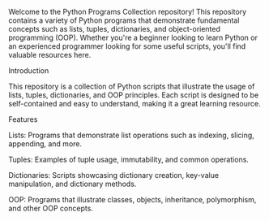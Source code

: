 Welcome to the Python Programs Collection repository! This repository contains a variety of Python programs that demonstrate fundamental concepts such as lists, tuples,
dictionaries, and object-oriented programming (OOP). Whether you're a beginner looking to learn Python or an experienced programmer looking for some useful scripts,
you'll find valuable resources here.

Introduction

This repository is a collection of Python scripts that illustrate the usage of lists, tuples, dictionaries, and OOP principles. Each script is 
designed to be self-contained and easy to understand, making it a great learning resource.

Features

Lists: Programs that demonstrate list operations such as indexing, slicing, appending, and more.

Tuples: Examples of tuple usage, immutability, and common operations.

Dictionaries: Scripts showcasing dictionary creation, key-value manipulation, and dictionary methods.

OOP: Programs that illustrate classes, objects, inheritance, polymorphism, and other OOP concepts.
